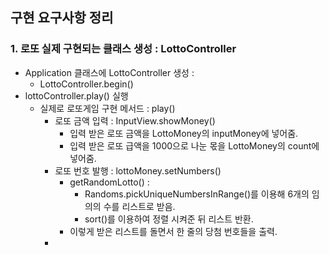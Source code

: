 ## 구현 요구사항 정리
### 1. 로또 실제 구현되는 클래스 생성 : LottoController
* Application 클래스에 LottoController 생성 : 
  * LottoController.begin()
* lottoController.play() 실행
  * 실제로 로또게임 구현 메서드 : play()
    * 로또 금액 입력 : InputView.showMoney()
      * 입력 받은 로또 금액을 LottoMoney의 inputMoney에 넣어줌.
      * 입력 받은 로또 급액을 1000으로 나눈 몫을 LottoMoney의 count에 넣어줌.
    * 로또 번호 발행 : lottoMoney.setNumbers()
      * getRandomLotto() : 
        * Randoms.pickUniqueNumbersInRange()를 이용해 6개의 임의의 수를 리스트로 받음.
        * sort()를 이용하여 정렬 시켜준 뒤 리스트 반환.
      * 이렇게 받은 리스트를 돌면서 한 줄의 당첨 번호들을 출력.
    * 

